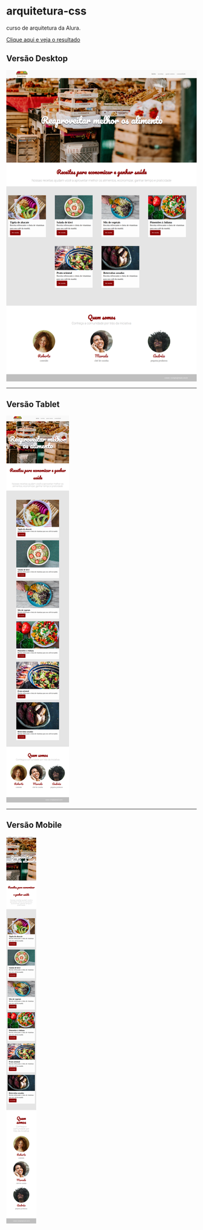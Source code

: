 # arquitetura-css

curso de arquitetura da Alura.

[Clique aqui e veja o resultado](https://rubendvb.github.io/arquitetura-css-alura/)

## Versão Desktop

![Desktop](/assets/img/projeto/fruta-e-fruto-desktop.png)

---

## Versão Tablet

![Tablet](/assets/img/projeto/fruta-e-fruto-tablet.png)

---

## Versão Mobile

![Mobile](assets/img/projeto/fruta-e-fruto-mobile.png)
